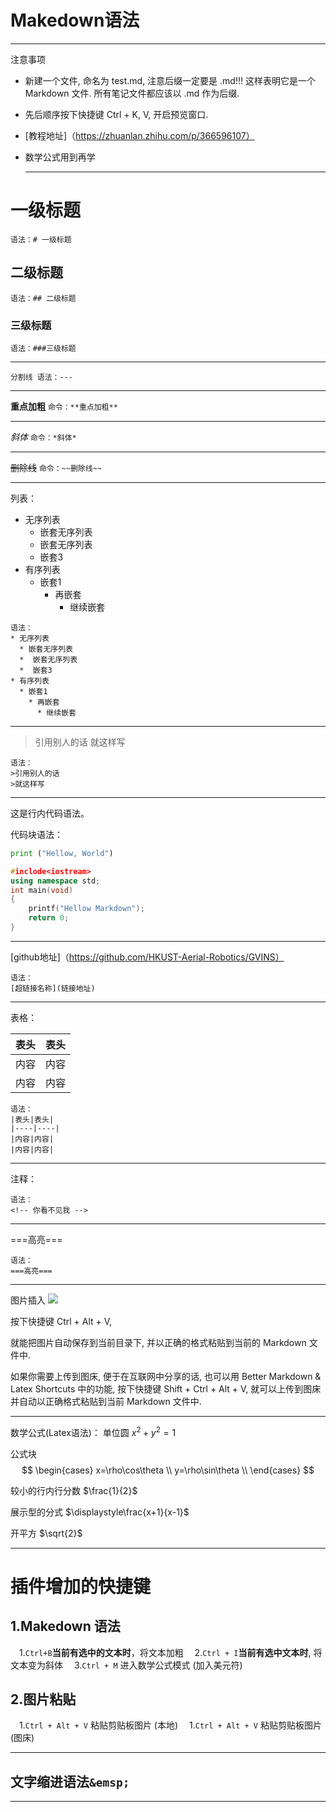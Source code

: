 # Makedown语法
---
注意事项
* 新建一个文件, 命名为 test.md, 注意后缀一定要是 .md!!! 这样表明它是一个 Markdown 文件. 所有笔记文件都应该以 .md 作为后缀.
* 先后顺序按下快捷键 Ctrl + K, V, 开启预览窗口.
* [教程地址]（https://zhuanlan.zhihu.com/p/366596107）
* 数学公式用到再学
  
  ---
# 一级标题  
```语法：# 一级标题```
## 二级标题
```语法：## 二级标题```
### 三级标题
```语法：###三级标题```

---
``` 分割线 语法：--- ```

---

**重点加粗**
```命令：**重点加粗**```

---
*斜体*
```命令：*斜体*```

---
~~删除线~~
```命令：~~删除线~~```

---
列表：

* 无序列表
  * 嵌套无序列表
  *  嵌套无序列表
  *  嵌套3
* 有序列表
  * 嵌套1
    * 再嵌套  
      * 继续嵌套
```
语法：
* 无序列表
  * 嵌套无序列表
  *  嵌套无序列表
  *  嵌套3
* 有序列表
  * 嵌套1
    * 再嵌套  
      * 继续嵌套
 ```     
 ---
>引用别人的话
>就这样写
```
语法：
>引用别人的话
>就这样写
```
---
这是行内代码语法。

代码块语法：

``` python
print ("Hellow, World")
```

``` C++
#inclode<iostream>
using namespace std;
int main(void)
{
    printf("Hellow Markdown");
    return 0;
}
```



---
[github地址]（https://github.com/HKUST-Aerial-Robotics/GVINS）

```
语法：
[超链接名称](链接地址)
```

---
表格：

|表头|表头|
|----|----|
|内容|内容|
|内容|内容|
```
语法：
|表头|表头|
|----|----|
|内容|内容|
|内容|内容|
```
---
注释：
<!-- 你看不见我 -->
```
语法：
<!-- 你看不见我 -->
```
---
===高亮===
```
语法：
===高亮===
```
---
图片插入
![](https://pic3.58cdn.com.cn/nowater/webim/big/n_v2789a7fa429304f029c9044ede4149a9e.png)

按下快捷键 Ctrl + Alt + V,

就能把图片自动保存到当前目录下, 并以正确的格式粘贴到当前的 Markdown 文件中.

如果你需要上传到图床, 便于在互联网中分享的话, 也可以用 Better Markdown & Latex Shortcuts 中的功能, 按下快捷键 Shift + Ctrl + Alt + V, 就可以上传到图床并自动以正确格式粘贴到当前 Markdown 文件中.

---
数学公式(Latex语法)：
单位圆 $x^2+y^2=1$

公式块
$$
\begin{cases}
x=\rho\cos\theta \\
y=\rho\sin\theta \\
\end{cases}
$$


较小的行内行分数 $\frac{1}{2}$

展示型的分式 $\displaystyle\frac{x+1}{x-1}$

开平方 $\sqrt{2}$

---

# 插件增加的快捷键
## 1.Makedown 语法
&emsp;1.```Ctrl+B```**当前有选中的文本时**，将文本加粗
&emsp;2.```Ctrl + I```**当前有选中文本时**, 将文本变为斜体
&emsp;3.```Ctrl + M``` 进入数学公式模式 (加入美元符)
## 2.图片粘贴
&emsp;1.```Ctrl + Alt + V``` 粘贴剪贴板图片 (本地)
&emsp;1.```Ctrl + Alt + V``` 粘贴剪贴板图片 (图床)

---
## 文字缩进语法```&emsp;```
---

